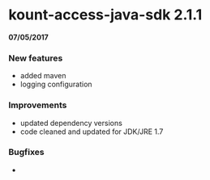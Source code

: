 kount-access-java-sdk 2.1.1
===========================
**07/05/2017**

### New features
* added maven
* logging configuration

### Improvements
* updated dependency versions
* code cleaned and updated for JDK/JRE 1.7

### Bugfixes
-


